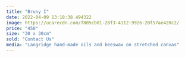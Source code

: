```yaml
---
title: "Bruny I"
date: 2022-04-09 13:18:38.494322
image: https://ucarecdn.com/f805cb01-28f3-4112-9926-20f57ae420c2/
price: "450"
size: "30 x 30cm"
sold: "Contact Us"
media: "Langridge hand-made oils and beeswax on stretched canvas"
---
```


